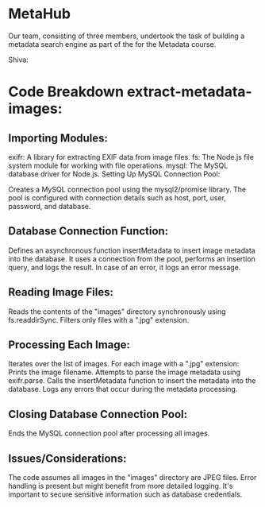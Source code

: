 # MetaHub
 Our team, consisting of three members, undertook the task of building a metadata search engine as part of the for the Metadata course. 


Shiva: 
# Code Breakdown extract-metadata-images:
## Importing Modules:

exifr: A library for extracting EXIF data from image files.
fs: The Node.js file system module for working with file operations.
mysql: The MySQL database driver for Node.js.
Setting Up MySQL Connection Pool:

Creates a MySQL connection pool using the mysql2/promise library.
The pool is configured with connection details such as host, port, user, password, and database.

## Database Connection Function:

Defines an asynchronous function insertMetadata to insert image metadata into the database.
It uses a connection from the pool, performs an insertion query, and logs the result.
In case of an error, it logs an error message.

## Reading Image Files:
Reads the contents of the "images" directory synchronously using fs.readdirSync.
Filters only files with a ".jpg" extension.

## Processing Each Image:

Iterates over the list of images.
For each image with a ".jpg" extension:
Prints the image filename.
Attempts to parse the image metadata using exifr.parse.
Calls the insertMetadata function to insert the metadata into the database.
Logs any errors that occur during the metadata processing.

## Closing Database Connection Pool:

Ends the MySQL connection pool after processing all images.

## Issues/Considerations:
The code assumes all images in the "images" directory are JPEG files.
Error handling is present but might benefit from more detailed logging.
It's important to secure sensitive information such as database credentials.
